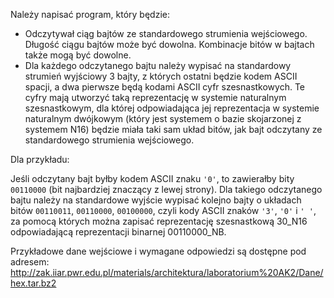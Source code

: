 Należy napisać program, który będzie:
* Odczytywał ciąg bajtów ze standardowego strumienia wejściowego. Długość ciągu bajtów może być dowolna. Kombinacje bitów w bajtach także mogą być dowolne.
* Dla każdego odczytanego bajtu należy wypisać na standardowy strumień wyjściowy 3 bajty, z których ostatni będzie kodem ASCII spacji, a dwa pierwsze będą kodami ASCII cyfr szesnastkowych. Te cyfry mają utworzyć taką reprezentację w systemie naturalnym szesnastkowym, dla której odpowiadająca jej reprezentacja w systemie naturalnym dwójkowym (który jest systemem o bazie skojarzonej z systemem N16) będzie miała taki sam układ bitów, jak bajt odczytany ze standardowego strumienia wejściowego.

Dla przykładu:

Jeśli odczytany bajt byłby kodem ASCII znaku `'0'`, to zawierałby bity `00110000` (bit najbardziej znaczący z lewej strony). Dla takiego odczytanego bajtu należy na standardowe wyjście wypisać kolejno bajty o układach bitów `00110011`, `00110000`, `00100000`, czyli kody ASCII znaków `'3'`, `'0'` i `' '`, za pomocą których można zapisać reprezentację szesnastkową 30_N16 odpowiadającą reprezentacji binarnej 00110000_NB.

Przykładowe dane wejściowe i wymagane odpowiedzi są dostępne pod adresem: http://zak.iiar.pwr.edu.pl/materials/architektura/laboratorium%20AK2/Dane/hex.tar.bz2

